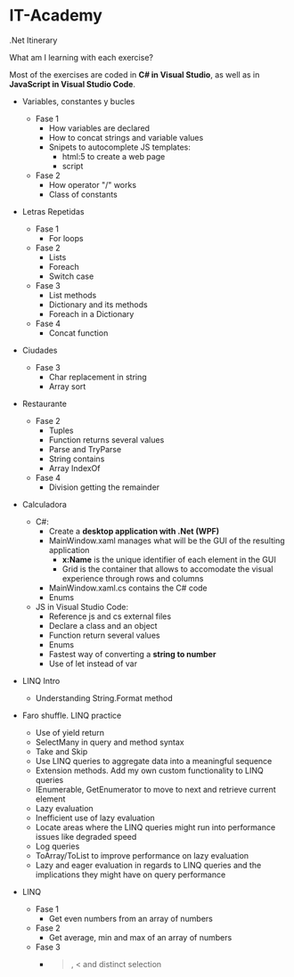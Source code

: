 # IT-Academy
.Net Itinerary

What am I learning with each exercise?

Most of the exercises are coded in <strong>C# in Visual Studio</strong>, as well as in <strong>JavaScript in Visual Studio Code</strong>.
- Variables, constantes y bucles
	- Fase 1
		- How variables are declared
		- How to concat strings and variable values
		- Snipets to autocomplete JS templates:
			- html:5 to create a web page
			- script
	- Fase 2
		- How operator "/" works
		- Class of constants
- Letras Repetidas
	- Fase 1
		- For loops
	- Fase 2
		- Lists
		- Foreach
		- Switch case
	- Fase 3
		- List methods
		- Dictionary and its methods
		- Foreach in a Dictionary 
	- Fase 4
		- Concat function
- Ciudades
	- Fase 3
		- Char replacement in string
		- Array sort 
- Restaurante
	- Fase 2
		- Tuples
		- Function returns several values
		- Parse and TryParse
		- String contains
		- Array IndexOf
	- Fase 4
		- Division getting the remainder
		
- Calculadora
	- C#:
		- Create a <strong>desktop application with .Net (WPF)</strong>
		- MainWindow.xaml manages what will be the GUI of the resulting application
			- <strong>x:Name</strong> is the unique identifier of each element in the GUI
			- Grid is the container that allows to accomodate the visual experience through rows and columns
		- MainWindow.xaml.cs contains the C# code
		- Enums
	- JS in Visual Studio Code:
		- Reference js and cs external files
		- Declare a class and an object
		- Function return several values
		- Enums
		- Fastest way of converting a <strong>string to number</strong>
		- Use of let instead of var
- LINQ Intro
	- Understanding String.Format method 
- Faro shuffle. LINQ practice
	- Use of yield return
	- SelectMany in query and method syntax
	- Take and Skip
	- Use LINQ queries to aggregate data into a meaningful sequence
	- Extension methods. Add my own custom functionality to LINQ queries
	- IEnumerable<T>, GetEnumerator to move to next and retrieve current element
	- Lazy evaluation
	- Inefficient use of lazy evaluation
	- Locate areas where the LINQ queries might run into performance issues like degraded speed
	- Log queries
	- ToArray/ToList to improve performance on lazy evaluation
	- Lazy and eager evaluation in regards to LINQ queries and the implications they might have on query performance
- LINQ
	- Fase 1
		- Get even numbers from an array of numbers
	- Fase 2
		- Get average, min and max of an array of numbers
	- Fase 3
		- >, < and distinct selection
